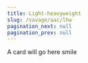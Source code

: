 ```yaml
---
title: Light-heavyweight
slug: /savage/aac/lhw
pagination_next: null
pagination_prev: null
---
```

A card will go here smile